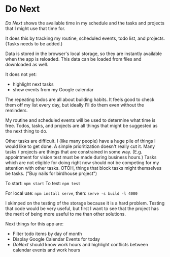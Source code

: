 # Do Next

*Do Next* shows the available time in my schedule and the tasks and projects that I might use that time for.

It does this by tracking my routine, scheduled events, todo list, and projects. (Tasks needs to be added.)

Data is stored in the browser's local storage, so they are instantly available when the app is reloaded.
This data can be loaded from files and downloaded as well.

It does not yet:
- highlight next tasks
- show events from my Google calendar

The repeating todos are all about building habits. 
It feels good to check them off my list every day, but ideally I'll do them even without the reminders.

My routine and scheduled events will be used to determine what time is free.
Todos, tasks, and projects are all things that might be suggested as the next thing to do. 

Other tasks are difficult.
I (like many people) have a huge pile of things I would like to get done.
A simple prioritization doesn't really cut it.
Many tasks / projects are things that are constrained in some way.
(E.g. appointment for vision test must be made during business hours.)
Tasks which are not eligible for doing right now should not be competing for my attention with other tasks.
OTOH, things that block tasks might themselves be tasks. ("Buy nails for birdhouse project")

To start: `npm start`
To test: `npm test`

For local use: `npm install serve`, then: `serve -s build -l 4000`

I skimped on the testing of the storage because it is a hard problem.
Testing that code would be very useful, but first I want to see that the project has the merit of being more useful to me than other solutions.

Next things for this app are:
- Filter todo items by day of month
- Display Google Calendar Events for today
- *DoNext* should know work hours and highlight conflicts between calendar events and work hours
